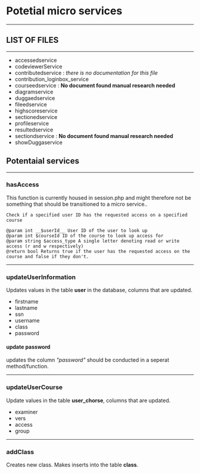 # Potetial micro services
---
## LIST OF FILES
---
- accessedservice
- codeviewerService
- contributedservice : _there is no documentation for this file_
- contribution_loginbox_service
- courseedservice : __No document found manual research needed__  
- diagramservice
- duggaedservice
- fileedservice
- highscoreservice
- sectionedservice
- profileservice 
- resultedservice
- sectiondservice : __No document found manual research needed__  
- showDuggaservice



## Potentaial services 
---
### hasAccess

This function is currently housed in session.php and might therefore not be something that should be transitioned to a micro service..

```
Check if a specified user ID has the requested access on a specified course

@param int __$userId__ User ID of the user to look up
@param int $courseId ID of the course to look up access for
@param string $access_type A single letter denoting read or write access (r and w respectively)
@return bool Returns true if the user has the requested access on the course and false if they don't.
```
---
### updateUserInformation

Updates values in the table __user__ in the database, columns that are updated.
- firstname
- lastname
- ssn
- username
- class
- password 

#### update password
updates the column _"password"_ should be conducted in a seperat method/function. 

---
### updateUserCourse 

Update values in the table __user_chorse__, columns that are updated.
- examiner
- vers
- access
- group
--- 

### addClass
Creates new class. Makes inserts into the table __class__.
